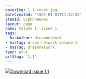 ```yaml
---
coverImg: 1.1-cover.jpg
dateCreated: '1982-01-01T11:32:52'
itemId: bcphbhe6wex
layout: page
name: Volume 1, issue 1
tags:
- hasAuthor: dreamnetwork
- hasTag: dream-network-volume-1
- hasTag: dreamnetwork
type: post
urlSlug: '1.1'
---
```

<img class="card-journal-img" src="../images/1.1-rect.jpg"/><a href="../files/pdfs/Volume_1/1.1_Dream_Network_Bulletin_Vol.1_Issue_1.pdf" download="">Download issue 1.1</a>